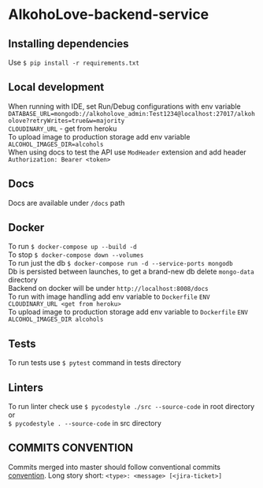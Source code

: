 # AlkohoLove-backend-service

## Installing dependencies

Use `$ pip install -r requirements.txt`

## Local development

When running with IDE, set Run/Debug configurations with env variable  
`DATABASE_URL=mongodb://alkoholove_admin:Test1234@localhost:27017/alkoholove?retryWrites=true&w=majority`  
`CLOUDINARY_URL` - get from heroku  
To upload image to production storage add env variable `ALCOHOL_IMAGES_DIR=alcohols`  
When using docs to test the API use `ModHeader` extension and add header `Authorization: Bearer <token>`

## Docs

Docs are available under `/docs` path

## Docker

To run `$ docker-compose up --build -d`  
To stop `$ docker-compose down --volumes`  
To run just the db `$ docker-compose run -d --service-ports mongodb`  
Db is persisted between launches, to get a brand-new db delete `mongo-data` directory  
Backend on docker will be under `http://localhost:8008/docs`  
To run with image handling add env variable to `Dockerfile` `ENV CLOUDINARY_URL <get from heroku>`  
To upload image to production storage add env variable to `Dockerfile` `ENV ALCOHOL_IMAGES_DIR alcohols`  

## Tests

To run tests use `$ pytest` command in tests directory

## Linters

To run linter check use `$ pycodestyle ./src --source-code` in root directory or  
`$ pycodestyle . --source-code` in src directory

## COMMITS CONVENTION

Commits merged into master should follow conventional
commits [convention](https://gist.github.com/Zekfad/f51cb06ac76e2457f11c80ed705c95a3). Long story
short: `<type>: <message> [<jira-ticket>]`

